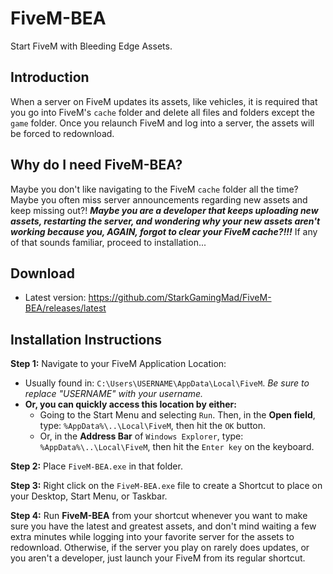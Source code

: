 # FiveM-BEA
Start FiveM with Bleeding Edge Assets.

## Introduction
When a server on FiveM updates its assets, like vehicles, it is required that you go into FiveM's `cache` folder and delete all files and folders except the `game` folder. Once you relaunch FiveM and log into a server, the assets will be forced to redownload.

## Why do I need FiveM-BEA?
Maybe you don't like navigating to the FiveM `cache` folder all the time? Maybe you often miss server announcements regarding new assets and keep missing out?! **_Maybe you are a developer that keeps uploading new assets, restarting the server, and wondering why your new assets aren't working because you, AGAIN, forgot to clear your FiveM cache?!!!_** If any of that sounds familiar, proceed to installation...

## Download
  * Latest version: https://github.com/StarkGamingMad/FiveM-BEA/releases/latest

## Installation Instructions
**Step 1:** Navigate to your FiveM Application Location:
  * Usually found in: `C:\Users\USERNAME\AppData\Local\FiveM`. _Be sure to replace "USERNAME" with your username._
  * **Or, you can quickly access this location by either:**
    * Going to the Start Menu and selecting `Run`. Then, in the **Open field**, type: `%AppData%\..\Local\FiveM`, then hit the `OK` button.
    * Or, in the **Address Bar** of `Windows Explorer`, type: `%AppData%\..\Local\FiveM`, then hit the `Enter key` on the keyboard.

**Step 2:** Place `FiveM-BEA.exe` in that folder.

**Step 3:** Right click on the `FiveM-BEA.exe` file to create a Shortcut to place on your Desktop, Start Menu, or Taskbar.

**Step 4:** Run **FiveM-BEA** from your shortcut whenever you want to make sure you have the latest and greatest assets, and don't mind waiting a few extra minutes while logging into your favorite server for the assets to redownload. Otherwise, if the server you play on rarely does updates, or you aren't a developer, just launch your FiveM from its regular shortcut.
